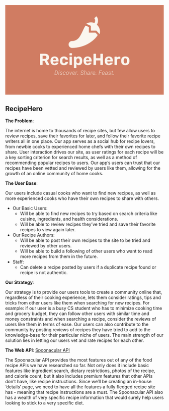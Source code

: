 ![recipe hero banner](./images/recipe-hero-banner.png)

## RecipeHero

**The Problem**:

The internet is home to thousands of recipe sites, but few allow users to review recipes, save their favorites for later, and follow their favorite recipe writers all in one place. Our app serves as a social hub for recipe lovers, from newbie cooks to experienced home chefs with their own recipes to share. User interaction drives our site, as user ratings for each recipe will be a key sorting criterion for search results, as well as a method of recommending popular recipes to users. Our app’s users can trust that our recipes have been vetted and reviewed by users like them, allowing for the growth of an online community of home cooks.

**The User Base**:

Our users include casual cooks who want to find new recipes, as well as more experienced cooks who have their own recipes to share with others.
* Our Basic Users:
  * Will be able to find new recipes to try based on search criteria like cuisine, ingredients, and health considerations.
  * Will be able to review recipes they’ve tried and save their favorite recipes to view again later.
* Our Recipe Authors:
  * Will be able to post their own recipes to the site to be tried and reviewed by other users.
  * Will be able to build a following of other users who want to read more recipes from them in the future.
* Staff:
  * Can delete a recipe posted by users if a duplicate recipe found or recipe is not authentic.

**Our Strategy**:

Our strategy is to provide our users tools to create a community online that, regardless of their cooking experience, lets them consider ratings, tips and tricks from other users like them when searching for new recipes. For example: if our user is a busy CS student who has to minimize cooking time and grocery budget, they can follow other users with similar time and money constraints and when searching a recipe, consider the reviews of users like them in terms of ease. Our users can also contribute to the community by posting reviews of recipes they have tried to add to the knowledge-base for their particular niche of users. The main strength of our solution lies in letting our users vet and rate recipes for each other.

**The Web API**: [Spoonacular API](https://spoonacular.com/food-api)

The Spoonacular API provides the most features out of any of the food recipe APIs we have researched so far. Not only does it include basic features like ingredient search, dietary restrictions, photos of the recipe, and calorie count, but it also includes premium features that other APIs don’t have, like recipe instructions. Since we’ll be creating an in-house ‘details’ page, we need to have all the features a fully fledged recipe site has - meaning that recipe instructions are a must. The Spoonacular API also has a wealth of very specific recipe information that would surely help users looking to stick to a very specific diet.
